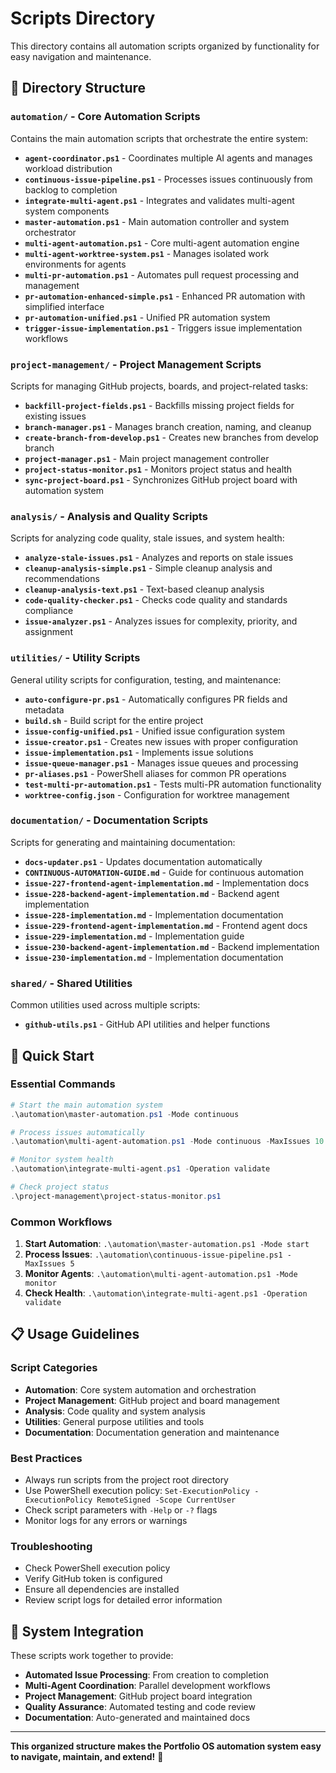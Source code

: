 # Scripts Directory

This directory contains all automation scripts organized by functionality for easy navigation and maintenance.

## 📁 **Directory Structure**

### **`automation/`** - Core Automation Scripts
Contains the main automation scripts that orchestrate the entire system:

- **`agent-coordinator.ps1`** - Coordinates multiple AI agents and manages workload distribution
- **`continuous-issue-pipeline.ps1`** - Processes issues continuously from backlog to completion
- **`integrate-multi-agent.ps1`** - Integrates and validates multi-agent system components
- **`master-automation.ps1`** - Main automation controller and system orchestrator
- **`multi-agent-automation.ps1`** - Core multi-agent automation engine
- **`multi-agent-worktree-system.ps1`** - Manages isolated work environments for agents
- **`multi-pr-automation.ps1`** - Automates pull request processing and management
- **`pr-automation-enhanced-simple.ps1`** - Enhanced PR automation with simplified interface
- **`pr-automation-unified.ps1`** - Unified PR automation system
- **`trigger-issue-implementation.ps1`** - Triggers issue implementation workflows

### **`project-management/`** - Project Management Scripts
Scripts for managing GitHub projects, boards, and project-related tasks:

- **`backfill-project-fields.ps1`** - Backfills missing project fields for existing issues
- **`branch-manager.ps1`** - Manages branch creation, naming, and cleanup
- **`create-branch-from-develop.ps1`** - Creates new branches from develop branch
- **`project-manager.ps1`** - Main project management controller
- **`project-status-monitor.ps1`** - Monitors project status and health
- **`sync-project-board.ps1`** - Synchronizes GitHub project board with automation system

### **`analysis/`** - Analysis and Quality Scripts
Scripts for analyzing code quality, stale issues, and system health:

- **`analyze-stale-issues.ps1`** - Analyzes and reports on stale issues
- **`cleanup-analysis-simple.ps1`** - Simple cleanup analysis and recommendations
- **`cleanup-analysis-text.ps1`** - Text-based cleanup analysis
- **`code-quality-checker.ps1`** - Checks code quality and standards compliance
- **`issue-analyzer.ps1`** - Analyzes issues for complexity, priority, and assignment

### **`utilities/`** - Utility Scripts
General utility scripts for configuration, testing, and maintenance:

- **`auto-configure-pr.ps1`** - Automatically configures PR fields and metadata
- **`build.sh`** - Build script for the entire project
- **`issue-config-unified.ps1`** - Unified issue configuration system
- **`issue-creator.ps1`** - Creates new issues with proper configuration
- **`issue-implementation.ps1`** - Implements issue solutions
- **`issue-queue-manager.ps1`** - Manages issue queues and processing
- **`pr-aliases.ps1`** - PowerShell aliases for common PR operations
- **`test-multi-pr-automation.ps1`** - Tests multi-PR automation functionality
- **`worktree-config.json`** - Configuration for worktree management

### **`documentation/`** - Documentation Scripts
Scripts for generating and maintaining documentation:

- **`docs-updater.ps1`** - Updates documentation automatically
- **`CONTINUOUS-AUTOMATION-GUIDE.md`** - Guide for continuous automation
- **`issue-227-frontend-agent-implementation.md`** - Implementation docs
- **`issue-228-backend-agent-implementation.md`** - Backend agent implementation
- **`issue-228-implementation.md`** - Implementation documentation
- **`issue-229-frontend-agent-implementation.md`** - Frontend agent docs
- **`issue-229-implementation.md`** - Implementation guide
- **`issue-230-backend-agent-implementation.md`** - Backend implementation
- **`issue-230-implementation.md`** - Implementation documentation

### **`shared/`** - Shared Utilities
Common utilities used across multiple scripts:

- **`github-utils.ps1`** - GitHub API utilities and helper functions

## 🚀 **Quick Start**

### **Essential Commands**
```powershell
# Start the main automation system
.\automation\master-automation.ps1 -Mode continuous

# Process issues automatically
.\automation\multi-agent-automation.ps1 -Mode continuous -MaxIssues 10

# Monitor system health
.\automation\integrate-multi-agent.ps1 -Operation validate

# Check project status
.\project-management\project-status-monitor.ps1
```

### **Common Workflows**
1. **Start Automation**: `.\automation\master-automation.ps1 -Mode start`
2. **Process Issues**: `.\automation\continuous-issue-pipeline.ps1 -MaxIssues 5`
3. **Monitor Agents**: `.\automation\multi-agent-automation.ps1 -Mode monitor`
4. **Check Health**: `.\automation\integrate-multi-agent.ps1 -Operation validate`

## 📋 **Usage Guidelines**

### **Script Categories**
- **Automation**: Core system automation and orchestration
- **Project Management**: GitHub project and board management
- **Analysis**: Code quality and system analysis
- **Utilities**: General purpose utilities and tools
- **Documentation**: Documentation generation and maintenance

### **Best Practices**
- Always run scripts from the project root directory
- Use PowerShell execution policy: `Set-ExecutionPolicy -ExecutionPolicy RemoteSigned -Scope CurrentUser`
- Check script parameters with `-Help` or `-?` flags
- Monitor logs for any errors or warnings

### **Troubleshooting**
- Check PowerShell execution policy
- Verify GitHub token is configured
- Ensure all dependencies are installed
- Review script logs for detailed error information

## 🔧 **System Integration**

These scripts work together to provide:
- **Automated Issue Processing**: From creation to completion
- **Multi-Agent Coordination**: Parallel development workflows
- **Project Management**: GitHub project board integration
- **Quality Assurance**: Automated testing and code review
- **Documentation**: Auto-generated and maintained docs

---

**This organized structure makes the Portfolio OS automation system easy to navigate, maintain, and extend!** 🚀
